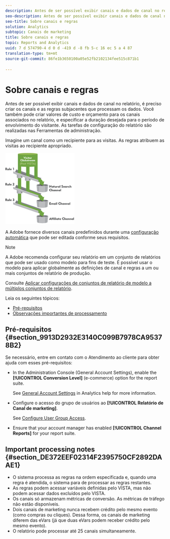 ```yaml
---
description: Antes de ser possível exibir canais e dados de canal no relatório, é preciso criar os canais e as regras subjacentes que processam os dados. Você também pode criar valores de custo e orçamento para os canais associados no relatório, e especificar a duração desejada para o período de envolvimento do visitante. As tarefas de configuração do relatório são realizadas nas Ferramentas de administração.
seo-description: Antes de ser possível exibir canais e dados de canal no relatório, é preciso criar os canais e as regras subjacentes que processam os dados. Você também pode criar valores de custo e orçamento para os canais associados no relatório, e especificar a duração desejada para o período de envolvimento do visitante. As tarefas de configuração do relatório são realizadas nas Ferramentas de administração.
seo-title: Sobre canais e regras
solution: Analytics
subtopic: Canais de marketing
title: Sobre canais e regras
topic: Reports and Analytics
uuid: 7 d 574790-4 d 0 d -419 d -8 fb 5-c 16 ec 5 a 4 87
translation-type: tm+mt
source-git-commit: 86fe1b3650100a05e52fb2102134fee515c871b1

---
```



# Sobre canais e regras

Antes de ser possível exibir canais e dados de canal no relatório, é preciso criar os canais e as regras subjacentes que processam os dados. Você também pode criar valores de custo e orçamento para os canais associados no relatório, e especificar a duração desejada para o período de envolvimento do visitante. As tarefas de configuração do relatório são realizadas nas Ferramentas de administração.

Imagine um canal como um recipiente para as visitas. As regras atribuem as visitas ao recipiente apropriado.

![](assets/buckets_2.png)

A Adobe fornece diversos canais predefinidos durante uma [configuração automática](../../components/c-marketing-channels/c-channel-autosetup.md#topic_E9ABE9E9E71B4E40A4E7EA9AD2C0372B) que pode ser editada conforme seus requisitos.

>[!NOTE]
>
>A Adobe recomenda configurar seu relatório em um conjunto de relatórios que pode ser usado como modelo para fins de teste. É possível usar o modelo para aplicar globalmente as definições de canal e regras a um ou mais conjuntos de relatório de produção.
>
>Consulte [Aplicar configurações de conjuntos de relatório de modelo a múltiplos conjuntos de relatório](../../components/c-marketing-channels/t-template.md#task_0DE0A320EDA94FC5A6E5912868B6E2DC).

Leia os seguintes tópicos:

* [Pré-requisitos](../../components/c-marketing-channels/c-channels-rules.md#section_9913D2932E3140C099B7978CA95378B2)
* [Observações importantes de processamento](../../components/c-marketing-channels/c-channels-rules.md#section_DE372EEF02314F2395750CF2892DAAE1)

## Pré-requisitos {#section_9913D2932E3140C099B7978CA95378B2}

Se necessário, entre em contato com o Atendimento ao cliente para obter ajuda com esses pré-requisitos:

* In the Administration Console (General Account Settings), enable the **[!UICONTROL Conversion Level]** (e-commerce) option for the report suite.

   See [General Account Settings](https://marketing.adobe.com/resources/help/en_US/reference/general_acct_settings_admin.html) in Analytics help for more information.

* Configure o acesso do grupo de usuários ao **[!UICONTROL Relatório de Canal de marketing]**.

   See [Configure User Group Access](../../components/c-marketing-channels/t-user-groups.md#task_B156E7527FE94055A43A697338FE8C8C).

* Ensure that your account manager has enabled **[!UICONTROL Channel Reports]** for your report suite.

## Important processing notes {#section_DE372EEF02314F2395750CF2892DAAE1}

* O sistema processa as regras na ordem especificada e, quando uma regra é atendida, o sistema para de processar as regras restantes.
* As regras podem acessar variáveis definidas pelo VISTA, mas não podem acessar dados excluídos pelo VISTA.
* Os canais só armazenam métricas de conversão. As métricas de tráfego não estão disponíveis.
* Dois canais de marketing nunca recebem crédito pelo mesmo evento (como compras ou cliques). Dessa forma, os canais de marketing diferem das eVars (já que duas eVars podem receber crédito pelo mesmo evento).
* O relatório pode processar até 25 canais simultaneamente.

